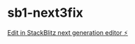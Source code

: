# sb1-next3fix

[Edit in StackBlitz next generation editor ⚡️](https://stackblitz.com/~/github.com/drmas001/sb1-next3fix)